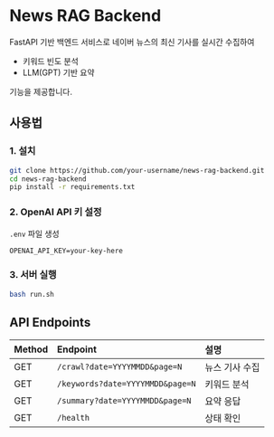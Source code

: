 # News RAG Backend

FastAPI 기반 백엔드 서비스로 네이버 뉴스의 최신 기사를 실시간 수집하여
- 키워드 빈도 분석
- LLM(GPT) 기반 요약

기능을 제공합니다.

## 사용법

### 1. 설치
```bash
git clone https://github.com/your-username/news-rag-backend.git
cd news-rag-backend
pip install -r requirements.txt
```

### 2. OpenAI API 키 설정
`.env` 파일 생성
```
OPENAI_API_KEY=your-key-here
```

### 3. 서버 실행
```bash
bash run.sh
```

## API Endpoints

| Method | Endpoint | 설명 |
|:-|:-|:-|
| GET | `/crawl?date=YYYYMMDD&page=N` | 뉴스 기사 수집 |
| GET | `/keywords?date=YYYYMMDD&page=N` | 키워드 분석 |
| GET | `/summary?date=YYYYMMDD&page=N` | 요약 응답 |
| GET | `/health` | 상태 확인 |
